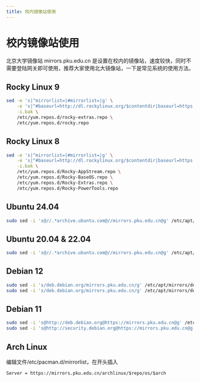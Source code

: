 ```yaml
---
title: 校内镜像站使用
---
```


# 校内镜像站使用

北京大学镜像站 mirrors.pku.edu.cn 是设置在校内的镜像站，速度较快，同时不需要登陆网关即可使用，推荐大家使用北大镜像站，一下是常见系统的使用方法。

## Rocky Linux 9

```bash
sed -e 's|^mirrorlist=|#mirrorlist=|g' \
    -e 's|^#baseurl=http://dl.rockylinux.org/$contentdir|baseurl=https://mirrors.pku.edu.cn/rocky|g' \
    -i.bak \
    /etc/yum.repos.d/rocky-extras.repo \
    /etc/yum.repos.d/rocky.repo
```

## Rocky Linux 8

```bash
sed -e 's|^mirrorlist=|#mirrorlist=|g' \
    -e 's|^#baseurl=http://dl.rockylinux.org/$contentdir|baseurl=https://mirrors.pku.edu.cn/rocky|g' \
    -i.bak \
    /etc/yum.repos.d/Rocky-AppStream.repo \
    /etc/yum.repos.d/Rocky-BaseOS.repo \
    /etc/yum.repos.d/Rocky-Extras.repo \
    /etc/yum.repos.d/Rocky-PowerTools.repo
```

## Ubuntu 24.04

```bash
sudo sed -i 's@//.*archive.ubuntu.com@//mirrors.pku.edu.cn@g' /etc/apt/sources.list.d/ubuntu.sources
```

## Ubuntu 20.04 & 22.04

```bash
sudo sed -i 's@//.*archive.ubuntu.com@//mirrors.pku.edu.cn@g' /etc/apt/sources.list
```

## Debian 12

```bash
sudo sed -i 's/deb.debian.org/mirrors.pku.edu.cn/g' /etc/apt/mirrors/debian.list
sudo sed -i 's/deb.debian.org/mirrors.pku.edu.cn/g' /etc/apt/mirrors/debian-security.list
```

## Debian 11

```bash
sudo sed -i 's@http://deb.debian.org@https://mirrors.pku.edu.cn@g' /etc/apt/sources.list
sudo sed -i 's@http://security.debian.org@https://mirrors.pku.edu.cn@g' /etc/apt/sources.list
```

## Arch Linux

编辑文件/etc/pacman.d/mirrorlist，在开头插入

```
Server = https://mirrors.pku.edu.cn/archlinux/$repo/os/$arch
```
